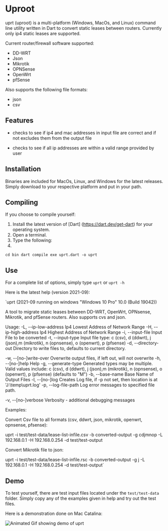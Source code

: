 # Uproot

uprt (uproot) is a multi-platform (Windows, MacOs, and Linux) command line utility written in Dart to convert static leases between routers. Currently only ip4 static leases are supported.

Current router/firewall software supported:

* DD-WRT
* Json
* Mikrotik
* OPNSense
* OpenWrt
* pfSense

Also supports the following file formats:

* json
* csv

## Features

* checks to see if ip4 and mac addresses in input file are correct and if not excludes them from the output file

* checks to see if all ip addresses are within a valid range provided by user

## Installation

Binaries are included for MacOs, Linux, and Windows for the latest releases. Simply download to your respective platform and put in your path.

## Compiling

If you choose to compile yourself:

1. Install the latest version of [Dart] (<https://dart.dev/get-dart>) for your operating system.
2. Open a terminal.
3. Type the following:
4. 
 `cd bin
  dart compile exe uprt.dart -o uprt`

## Use

For a complete list of options, simply type `uprt` or `uprt -h` 

Here is the latest help (version 2021-09):

`uprt (2021-09 running on windows "Windows 10 Pro" 10.0 (Build 19042))

A tool to migrate static leases between DD-WRT, OpenWrt, OPNsense, Mikrotik, and pfSense routers. Also supports cvs and json.

Usage:
-L, --ip-low-address     Ip4 Lowest Address of Network Range
-H, --ip-high-address    Ip4 Highest Address of Network Range
-i, --input-file         Input File to be converted
-t, --input-type         Input file type:   c (csv), d (ddwrt), j (json),m (mikrotik), n (opnsense),
o (openwrt), p (pfsense)
-d, --directory-out      Directory to write files to, defaults to current directory.
                         
-w, --[no-]write-over    Overwrite output files, if left out, will not overwrite
-h, --[no-]help          Help
-g, --generate-type      Generated types may be multiple. Valid values include:  c (csv), d (ddwrt),
j (json),m (mikrotik), n (opnsense), o (openwrt), p (pfsense)
                         (defaults to "M")
-b, --base-name          Base Name of Output Files
-l, --[no-]log           Creates Log file, if -p not set, then location is at 'J:\temp\uprt.log'
-p, --log-file-path      Log error messages to specified file path.

-v, --[no-]verbose       Verbosity - additional debugging messages

Examples:

  Convert Csv file to all formats (csv, ddwrt, json, mikrotik, openwrt, opnsense, pfsense):

  uprt -i test/test-data/lease-list-infile.csv -b converted-output -g cdjmnop -L 192.168.0.1 -H 192.168.0.254 -d test/test-output

  Convert Mikrotik file to json:

  uprt -i test/test-data/lease-list-infile.rsc -b converted-output -g j -L 192.168.0.1 -H 192.168.0.254  -d test/test-output`

## Demo

To test yourself, there are test input files located under the `test/test-data` folder.
Simply copy any of the examples given in help and try out the test files. 

Here is a demonstration done on Mac Catalina:

![Animated Gif showing demo of uprt](cli/readme-pics\uprt-demo-on-mac-2021-08-31_17-08-09.gif?raw=true "Demo")